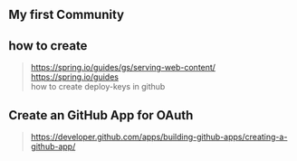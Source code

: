 ## My first Community

## how to create
> https://spring.io/guides/gs/serving-web-content/  
> https://spring.io/guides  
> how to create deploy-keys in github  

## Create an GitHub App for OAuth  
> https://developer.github.com/apps/building-github-apps/creating-a-github-app/